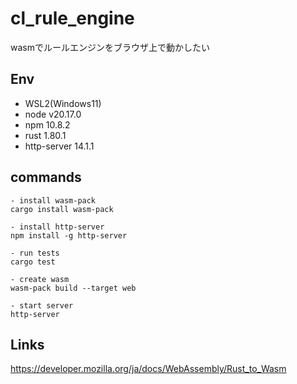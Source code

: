 # cl_rule_engine

wasmでルールエンジンをブラウザ上で動かしたい

## Env

- WSL2(Windows11)
- node v20.17.0
- npm 10.8.2
- rust 1.80.1
- http-server 14.1.1

## commands

```
- install wasm-pack
cargo install wasm-pack

- install http-server
npm install -g http-server

- run tests
cargo test

- create wasm
wasm-pack build --target web

- start server
http-server

```

## Links

https://developer.mozilla.org/ja/docs/WebAssembly/Rust_to_Wasm
